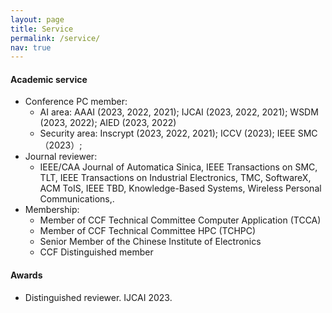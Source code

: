 ```yaml
---
layout: page
title: Service
permalink: /service/
nav: true
---
```


#### Academic service

- Conference PC member: 
  - AI area: AAAI (2023, 2022, 2021); IJCAI (2023, 2022, 2021); WSDM (2023, 2022); AIED (2023, 2022)
  - Security area: Inscrypt (2023, 2022, 2021); ICCV (2023); IEEE SMC（2023）; 
- Journal reviewer: 
  - IEEE/CAA Journal of Automatica Sinica, IEEE Transactions on SMC, TLT, IEEE Transactions on Industrial Electronics, TMC, SoftwareX, ACM ToIS, IEEE TBD, Knowledge-Based Systems, Wireless Personal Communications,.
- Membership: 
  - Member of CCF Technical Committee Computer Application (TCCA)
  - Member of CCF Technical Committee HPC (TCHPC)
  - Senior Member of the Chinese Institute of Electronics
  - CCF Distinguished member



#### Awards

- Distinguished reviewer. IJCAI 2023.

